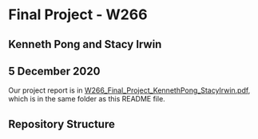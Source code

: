 # Final Project - W266
## Kenneth Pong and Stacy Irwin
## 5 December 2020

Our project report is in [W266_Final_Project_KennethPong_StacyIrwin.pdf](W266_Final_Project_KennethPong_StacyIrwin.pdf), which is in the same folder as this README file.

## Repository Structure